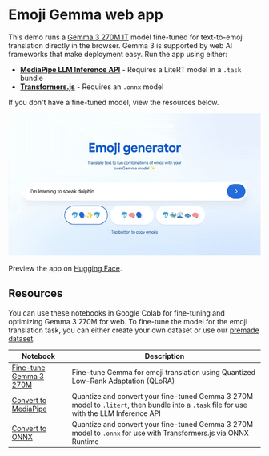 # Emoji Gemma web app
This demo runs a [Gemma 3 270M IT](https://huggingface.co/google/gemma-3-270m-it) model fine-tuned for text-to-emoji translation directly in the browser. Gemma 3 is supported by web AI frameworks that make deployment easy. Run the app using either:

* **[MediaPipe LLM Inference API](./app-mediapipe)** - Requires a LiteRT model in a `.task` bundle
* **[Transformers.js](./app-transformersjs)** - Requires an `.onnx` model

If you don't have a fine-tuned model, view the resources below. 

![Alt text](./emoji-generator-web-app.gif)

Preview the app on [Hugging Face](https://goo.gle/emoji-gemma-demo).

## Resources

You can use these notebooks in Google Colab for fine-tuning and optimizing Gemma 3 270M for web. To fine-tune the model for the emoji translation task, you can either create your own dataset or use our [premade dataset](./resources/Emoji%20Translation%20Dataset%20-%20Dataset.csv).

| Notebook  | Description |
| ------------- |-------------|
| [Fine-tune Gemma 3 270M](./resources/Fine_tune_Gemma_3_270M_for_emoji_generation.ipynb)   | Fine-tune Gemma for emoji translation using Quantized Low-Rank Adaptation (QLoRA) |
| [Convert to MediaPipe](./resources/Convert_Gemma_3_270M_to_LiteRT_for_MediaPipe_LLM_Inference_API.ipynb) | Quantize and convert your fine-tuned Gemma 3 270M model to `.litert`, then bundle into a `.task` file for use with the LLM Inference API |
| [Convert to ONNX](./resources/Convert_Gemma_3_270M_to_ONNX.ipynb) | Quantize and convert your fine-tuned Gemma 3 270M model to `.onnx` for use with Transformers.js via ONNX Runtime  |
